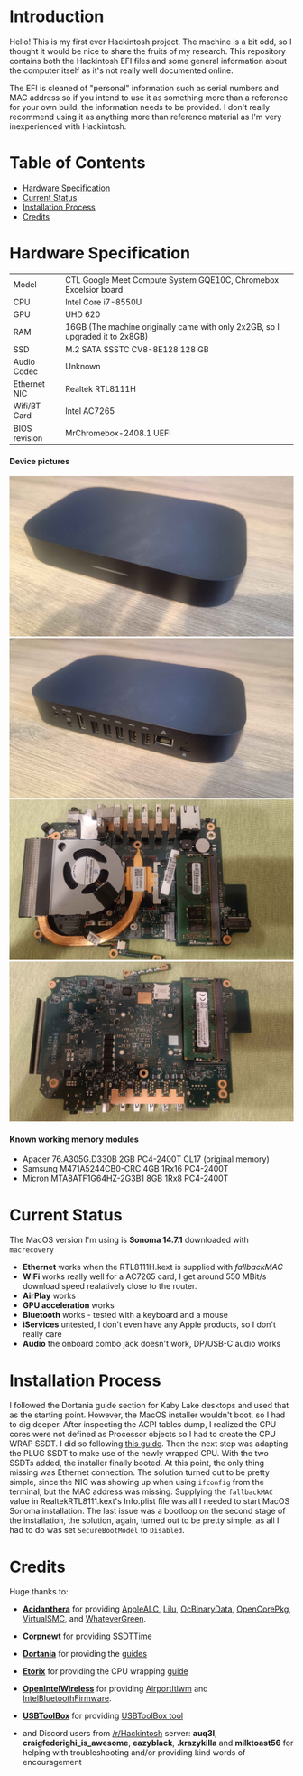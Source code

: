 # Introduction

Hello! This is my first ever Hackintosh project. The machine is a bit odd, so I thought it would be nice to share the fruits of my research. This repository contains both the Hackintosh EFI files and some general information about the computer itself as it's not really well documented online. 

The EFI is cleaned of "personal" information such as serial numbers and MAC address so if you intend to use it as something more than a reference for your own build, the information needs to be provided. I don't really recommend using it as anything more than reference material as I'm very inexperienced with Hackintosh.

# Table of Contents

- [Hardware Specification](#hardware-specification)
- [Current Status](#current-status)
- [Installation Process](#installation-process)
- [Credits](#credits)

# Hardware Specification

|||
|-|-|
| Model | CTL Google Meet Compute System GQE10C, Chromebox Excelsior board |
| CPU | Intel Core i7-8550U |
| GPU | UHD 620 |
| RAM | 16GB (The machine originally came with only 2x2GB, so I upgraded it to 2x8GB) |
| SSD | M.2 SATA SSSTC CV8-8E128 128 GB |
| Audio Codec | Unknown |
| Ethernet NIC | Realtek RTL8111H |
| Wifi/BT Card | Intel AC7265 |
| BIOS revision | MrChromebox-2408.1 UEFI |

#### Device pictures
![Exterior front](resources/pictures/00-exterior-front.jpg "Exterior - front")
![Exterior back](resources/pictures/01-exterior-back.jpg "Exterior - back")
![Motherboard front](resources/pictures/02-board-front.jpg "Motherboard - front")
![Motherboard back](resources/pictures/03-board-back.jpg "Motherboard - back")


#### Known working memory modules
- Apacer 76.A305G.D330B 2GB PC4-2400T CL17 (original memory)
- Samsung M471A5244CB0-CRC 4GB 1Rx16 PC4-2400T
- Micron MTA8ATF1G64HZ-2G3B1 8GB 1Rx8 PC4-2400T

# Current Status

The MacOS version I'm using is **Sonoma 14.7.1** downloaded with `macrecovery`

- **Ethernet** works when the RTL8111H.kext is supplied with *fallbackMAC*
- **WiFi** works really well for a AC7265 card, I get around 550 MBit/s download speed realatively close to the router. 
- **AirPlay** works
- **GPU acceleration** works
- **Bluetooth** works - tested with a keyboard and a mouse
- **iServices** untested, I don't even have any Apple products, so I don't really care
- **Audio** the onboard combo jack doesn't work, DP/USB-C audio works

# Installation Process

I followed the Dortania guide section for Kaby Lake desktops and used that as the starting point. However, the MacOS installer wouldn't boot, so I had to dig deeper. After inspecting the ACPI tables dump, I realized the CPU cores were not defined as Processor objects so I had to create the CPU WRAP SSDT. I did so following [this guide](https://www.tonymacx86.com/threads/cpu-wrapping-ssdt-cpu-wrap-ssdt-cpur-acpi0007.316894/). Then the next step was adapting the PLUG SSDT to make use of the newly wrapped CPU. With the two SSDTs added, the installer finally booted. At this point, the only thing missing was Ethernet connection. The solution turned out to be pretty simple, since the NIC was showing up when using `ifconfig` from the terminal, but the MAC address was missing. Supplying the `fallbackMAC` value in RealtekRTL8111.kext's Info.plist file was all I needed to start MacOS Sonoma installation. The last issue was a bootloop on the second stage of the installation, the solution, again, turned out to be pretty simple, as all I had to do was set `SecureBootModel` to `Disabled`.

# Credits

Huge thanks to:
- **[Acidanthera](https://github.com/acidanthera)** for providing [AppleALC](https://github.com/acidanthera/AppleALC), [Lilu](https://github.com/acidanthera/Lilu), [OcBinaryData](https://github.com/acidanthera/OcBinaryData), [OpenCorePkg](https://github.com/acidanthera/OpenCorePkg), [VirtualSMC](https://github.com/acidanthera/VirtualSMC), and [WhateverGreen](https://github.com/acidanthera/WhateverGreen).
- **[Corpnewt](https://github.com/corpnewt)** for providing [SSDTTime](https://github.com/corpnewt/SSDTTime)
- **[Dortania](https://github.com/dortania)** for providing the [guides](https://dortania.github.io/getting-started/)
- **[Etorix](https://www.tonymacx86.com/members/etorix.2114444/)** for providing the CPU wrapping [guide](https://www.tonymacx86.com/threads/cpu-wrapping-ssdt-cpu-wrap-ssdt-cpur-acpi0007.316894/)
- **[OpenIntelWireless](https://github.com/OpenIntelWireless)** for providing [AirportItlwm](https://github.com/OpenIntelWireless/itlwm) and [IntelBluetoothFirmware](https://github.com/OpenIntelWireless/IntelBluetoothFirmware).
- **[USBToolBox](https://github.com/USBToolBox)** for providing [USBToolBox tool](https://github.com/USBToolBox/tool)

- and Discord users from [/r/Hackintosh](https://www.reddit.com/r/hackintosh/) server: **auq3l**, **craigfederighi_is_awesome**, **eazyblack**, **.krazykilla** and **milktoast56** for helping with troubleshooting and/or providing kind words of encouragement 